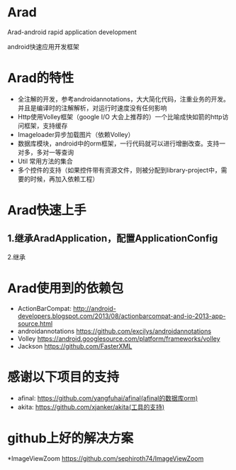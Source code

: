 Arad
====

<p>Arad-android rapid application development

<p>android快速应用开发框架

Arad的特性
=========
* 全注解的开发，参考androidannotations，大大简化代码，注重业务的开发。并且是编译时的注解解析，对运行时速度没有任何影响
* Http使用Volley框架（google I/O 大会上推荐的）一个比喻成快如箭的http访问框架，支持缓存
* Imageloader异步加载图片（依赖Volley）
* 数据库模块，android中的orm框架，一行代码就可以进行增删改查。支持一对多，多对一等查询
* Util 常用方法的集合
* 多个控件的支持（如果控件带有资源文件，则被分配到library-project中，需要的时候，再加入依赖工程）

Arad快速上手
===========
  1.继承AradApplication，配置ApplicationConfig
  ---------------------
  
  2.继承

Arad使用到的依赖包
===========
* ActionBarCompat: http://android-developers.blogspot.com/2013/08/actionbarcompat-and-io-2013-app-source.html
* androidannotations https://github.com/excilys/androidannotations
* Volley https://android.googlesource.com/platform/frameworks/volley
* Jackson https://github.com/FasterXML

感谢以下项目的支持
==================
* afinal: https://github.com/yangfuhai/afinal(afinal的数据库orm)
* akita: https://github.com/xjanker/akita(工具的支持)


github上好的解决方案
===================
*ImageViewZoom https://github.com/sephiroth74/ImageViewZoom
